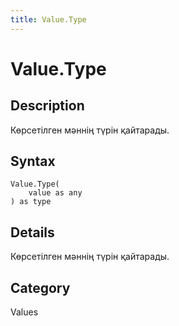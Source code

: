 ```yaml
---
title: Value.Type
---
```


# Value.Type


## Description

Көрсетілген мәннің түрін қайтарады.


## Syntax

```powerquery
Value.Type(
    value as any
) as type
```


## Details

Көрсетілген мәннің түрін қайтарады.



## Category
Values
